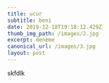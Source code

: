 ```yaml
---
title: ucur
subtitle: beni
date: 2019-12-18T19:18:12.429Z
thumb_img_path: /images/2.jpg
excerpt: deneme
canonical_url: /images/3.jpg
layout: post
---
```

skfdlk
